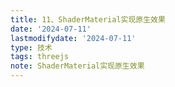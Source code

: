 ```yaml
---
title: 11、ShaderMaterial实现原生效果
date: '2024-07-11'
lastmodifydate: '2024-07-11'
type: 技术
tags: threejs
note: ShaderMaterial实现原生效果
---
```



<Valine></Valine>